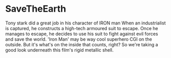 # SaveTheEarth
Tony stark did a great job in his character of IRON man
When an industrialist is captured, he constructs a high-tech armoured suit to escape. Once he manages to escape, he decides to use his suit to fight against evil forces and save the world.
'Iron Man' may be way cool superhero CGI on the outside. But it's what's on the inside that counts, right? So we're taking a good look underneath this film's rigid metallic shell.
